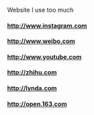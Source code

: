 Website I use too much
#### http://www.instagram.com 
#### http://www.weibo.com
#### http://www.youtube.com

#### http://zhihu.com
#### http://lynda.com
#### http://open.163.com

